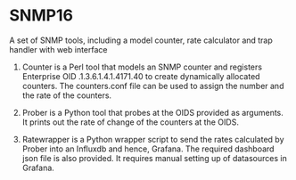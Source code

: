 # SNMP16
A set of SNMP tools, including a model counter, rate calculator and trap handler with web interface

1. Counter is a Perl tool that models an SNMP counter and registers Enterprise OID .1.3.6.1.4.1.4171.40 to create dynamically allocated counters.
The counters.conf file can be used to assign the number and the rate of the counters. 

2. Prober is a Python tool that probes at the OIDS provided as arguments.
It prints out the rate of change of the counters at the OIDS.

3. Ratewrapper is a Python wrapper script to send the rates calculated by Prober into an Influxdb and hence, Grafana. The required dashboard json file is also provided.
It requires manual setting up of datasources in Grafana.
